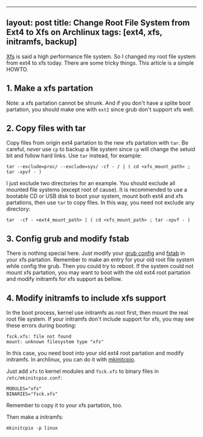 
---
layout: post
title: Change Root File System from Ext4 to Xfs on Archlinux
tags: [ext4, xfs, initramfs, backup]
---

[Xfs](http://xfs.org/) is said a high performance file system. So I changed my root file system from ext4 to xfs today. There are some tricky things. This article is a simple HOWTO.

## 1. Make a xfs partation

Note: a xfs partation cannot be shrunk. And if you don't have a splite boot partation, you should make one with `ext2` since grub don't support xfs well.

## 2. Copy files with tar

Copy files from origin ext4 partation to the new xfs partation with `tar`. Be careful, *never* use `cp` to backup a file system since `cp` will change the setuid bit and follow hard links. Use `tar` instead, for example:

	tar --exclude=proc/ --exclude=sys/ -cf - / | ( cd <xfs_mount_path> ; tar -xpvf - )

I just exclude two directories for an example. You should exclude all mounted file systems (except root of cause). It is recommended to use a bootable CD or USB disk to boot your system, mount both ext4 and xfs partations, then use `tar` to copy files. In this way, you need not exclude any directory:

	tar  -cf - <ext4_mount_path> | ( cd <xfs_mount_path> ; tar -xpvf - )

## 3. Config grub and modify fstab

There is nothing special here. Just modify your [grub config](https://wiki.archlinux.org/index.php/GRUB) and [fstab](https://wiki.archlinux.org/index.php/fstab) in your xfs partation. Remember to make an entry for your old root file system while config the grub. Then you could try to reboot. If the system could not mount xfs partation, you may want to boot with the old ext4 root partation and modify initramfs for xfs support as bellow.

## 4. Modify initramfs to include xfs support

In the boot process, kernel use initramfs as root first, then mount the real root file system. If your initramfs don't include support for xfs, you may see these errors during booting:

	fsck.xfs: file not found
	mount: unknown filesystem type "xfs"

In this case,  you need boot into your old ext4 root partation and modify initramfs. In archlinux, you can do it with [mkinitcpio](https://wiki.archlinux.org/index.php/mkinitcpio).

Just add `xfs` to kernel modules and `fsck.xfs` to binary files in `/etc/mkinitcpio.conf`: 

	MODULES="xfs"
	BINARIES="fsck.xfs"

Remember to copy it to your xfs partation, too.

Then make a initramfs:

	mkinitcpio -p linux


